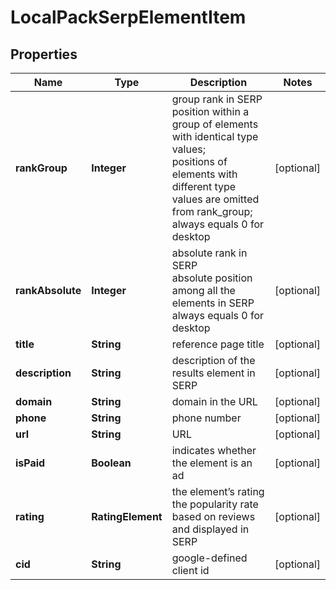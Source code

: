 # LocalPackSerpElementItem


## Properties

| Name | Type | Description | Notes |
|------------ | ------------- | ------------- | -------------|
**rankGroup** | **Integer** | group rank in SERP<br>position within a group of elements with identical type values;<br>positions of elements with different type values are omitted from rank_group;<br>always equals 0 for desktop |[optional]|
**rankAbsolute** | **Integer** | absolute rank in SERP<br>absolute position among all the elements in SERP<br>always equals 0 for desktop |[optional]|
**title** | **String** | reference page title |[optional]|
**description** | **String** | description of the results element in SERP |[optional]|
**domain** | **String** | domain in the URL |[optional]|
**phone** | **String** | phone number |[optional]|
**url** | **String** | URL |[optional]|
**isPaid** | **Boolean** | indicates whether the element is an ad |[optional]|
**rating** | **RatingElement** | the element’s rating<br>the popularity rate based on reviews and displayed in SERP |[optional]|
**cid** | **String** | google-defined client id |[optional]|